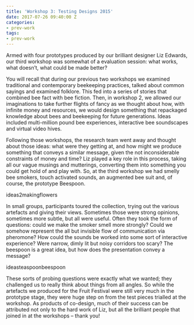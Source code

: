 ```yaml
---
title: 'Workshop 3: Testing Designs 2015'
date: 2017-07-26 09:40:00 Z
categories:
- prev-work
tags:
- prev-work
---
```


Armed with four prototypes produced by our brilliant designer Liz Edwards, our third workshop was somewhat of a evaluation session: what works, what doesn’t, what could be made better?

You will recall that during our previous two workshops we examined traditional and contemporary beekeeping practices, talked about common sayings and examined folklore. This fed into a series of stories that combined bee fact with bee fiction. Then, in workshop 2, we allowed our imaginations to take further flights of fancy as we thought about how, with infinite money and resources, we would design something that repackaged knowledge about bees and beekeeping for future generations. Ideas included multi-million pound bee experiences, interactive bee soundscapes and virtual video hives.

Following those workshops, the research team went away and thought about those ideas: what were they getting at, and how might we produce something that conveys a similar message, given the not inconsiderable constraints of money and time? Liz played a key role in this process, taking all our vague musings and mutterings, converting them into something you could get hold of and play with. So, at the third workshop we had smelly bee smokers, touch activated sounds, an augmented bee suit and, of course, the prototype Beespoon.

ideas2makingflowers

In small groups, participants toured the collection, trying out the various artefacts and giving their views. Sometimes those were strong opinions, sometimes more subtle, but all were useful. Often they took the form of questions: could we make the smoker smell more strongly? Could we somehow represent the all but invisible flow of communication via pheromone? How could the sounds be worked into some sort of interactive experience? Were narrow, dimly lit but noisy corridors too scary? The beespoon is a great idea, but how does the presentation convey a message?

ideasteaspoonbeespoon

These sorts of probing questions were exactly what we wanted; they challenged us to really think about things from all angles. So while the artefacts we produced for the Fruit Festival were still very much in the prototype stage, they were huge step on from the test pieces trialled at the workshop. As products of co-design, much of their success can be attributed not only to the hard work of Liz, but all the brilliant people that joined in at the workshops – thank you!
